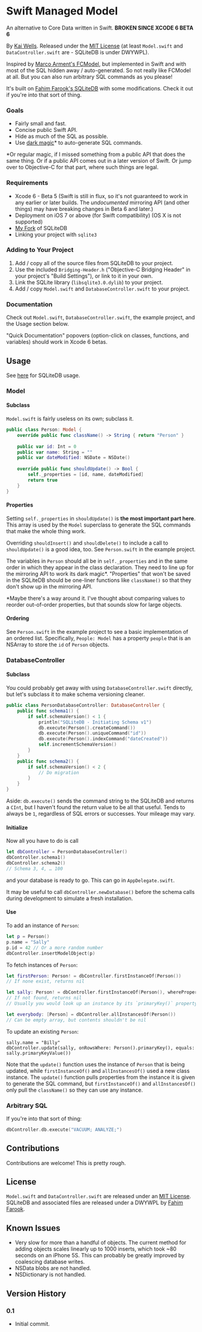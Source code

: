 Swift Managed Model
===================

An alternative to Core Data written in Swift. **BROKEN SINCE XCODE 6 BETA 6**

By [Kai Wells](http://kaiwells.me). Released under the [MIT License](https://github.com/quells/SwiftManagedModel/blob/master/LICENSE) (at least `Model.swift` and `DataController.swift` are - SQLiteDB is under DWYWPL).

Inspired by [Marco Arment's FCModel](https://github.com/marcoarment/FCModel), but implemented in Swift and with most of the SQL hidden away / auto-generated. So not really like FCModel at all. But you can also run arbitrary SQL commands as you please!

It's built on [Fahim Farook's SQLiteDB](https://github.com/FahimF/SQLiteDB) with some modifications. Check it out if you're into that sort of thing.

### Goals

- Fairly small and fast.
- Concise public Swift API.
- Hide as much of the SQL as possible.
- Use [dark magic](https://gist.github.com/peebsjs/9288f79322ed3119ece4)* to auto-generate SQL commands.

*Or regular magic, if I missed something from a public API that does the same thing. Or if a public API comes out in a later version of Swift. Or jump over to Objective-C for that part, where such things are legal.

### Requirements

- Xcode 6 - Beta 5 (Swift is still in flux, so it's not guaranteed to work in any earlier or later builds. The *undocumented* mirroring API (and other things) may have breaking changes in Beta 6 and later.)
- Deployment on iOS 7 or above (for Swift compatibility) (OS X is not supported)
- [My Fork](https://github.com/quells/SQLiteDB) of SQLiteDB
- Linking your project with `sqlite3`

### Adding to Your Project

1. Add / copy all of the source files from SQLiteDB to your project.
2. Use the included `Bridging-Header.h` ("Objective-C Bridging Header" in your project's "Build Settings"), or link to it in your own.
3. Link the SQLite library (`libsqlite3.0.dylib`) to your project.
4. Add / copy `Model.swift` and `DatabaseController.swift` to your project.

### Documentation

Check out `Model.swift`, `DatabaseController.swift`, the example project, and the Usage section below.

"Quick Documentation" popovers (option-click on classes, functions, and variables) should work in Xcode 6 betas.

## Usage

See [here](https://github.com/FahimF/SQLiteDB) for SQLiteDB usage.

### Model

#### Subclass

`Model.swift` is fairly useless on its own; subclass it.

```swift
public class Person: Model {
	override public func className() -> String { return "Person" }
	
	public var id: Int = 0
	public var name: String = ""
	public var dateModified: NSDate = NSDate()
	
	override public func shouldUpdate() -> Bool {
		self._properties = [id, name, dateModified]
		return true
	}
}
```

#### Properties

Setting `self._properties` in `shouldUpdate()` is **the most important part here**. This array is used by the `Model` superclass to generate the SQL commands that make the whole thing work.

Overriding `shouldInsert()` and `shouldDelete()` to include a call to `shouldUpdate()` is a good idea, too. See `Person.swift` in the example project.

The variables in `Person` should all be in `self._properties` and in the same order in which they appear in the class declaration. They need to line up for the mirroring API to work its dark magic*. "Properties" that won't be saved in the SQLiteDB should be one-liner functions like `className()` so that they don't show up in the mirroring API.

*Maybe there's a way around it. I've thought about comparing values to reorder out-of-order properties, but that sounds slow for large objects.

#### Ordering

See `Person.swift` in the example project to see a basic implementation of an ordered list. Specifically, `People: Model` has a property `people` that is an NSArray to store the `id` of `Person` objects.

### DatabaseController

#### Subclass

You could probably get away with using `DatabaseController.swift` directly, but let's subclass it to make schema versioning cleaner.

```swift
public class PersonDatabaseController: DatabaseController {
	public func schema1() {
		if self.schemaVersion() < 1 {
			println("SQLiteDB - Initiating Schema v1")
			db.execute(Person().createCommand())
			db.execute(Person().uniqueCommand("id"))
			db.execute(Person().indexCommand("dateCreated"))
			self.incrementSchemaVersion()
		}
	}
	public func schema2() {
		if self.schemaVersion() < 2 {
			// Do migration
		}
	}
}
```

Aside: `db.execute()` sends the command string to the SQLiteDB and returns a `CInt`, but I haven't found the return value to be all that useful. Tends to always be `1`, regardless of SQL errors or successes. Your mileage may vary.

#### Initialize

Now all you have to do is call

```swift
let dbController = PersonDatabaseController()
dbController.schema1()
dbController.schema2()
// Schema 3, 4, … 100
```

and your database is ready to go. This can go in `AppDelegate.swift`.

It may be useful to call `dbController.newDatabase()` before the schema calls during development to simulate a fresh installation.

#### Use

To add an instance of `Person`:

```swift
let p = Person()
p.name = "Sally"
p.id = 42 // Or a more random number
dbController.insertModelObject(p)
```

To fetch instances of `Person`:

```swift
let firstPerson: Person! = dbController.firstInstanceOf(Person())
// If none exist, returns nil

let sally: Person! = dbController.firstInstanceOf(Person(), whereProperty: "name", equals: "Sally")
// If not found, returns nil
// Usually you would look up an instance by its `primaryKey()` property, but you don't have to.

let everybody: [Person] = dbController.allInstancesOf(Person())
// Can be empty array, but contents shouldn't be nil
```

To update an existing `Person`:

```
sally.name = "Billy"
dbController.update(sally, onRowsWhere: Person().primaryKey(), equals: sally.primaryKeyValue())
```

Note that the `update()` function uses the instance of `Person` that is being updated, while `firstInstanceOf()` and `allInstancesOf()` used a new class instance. The `update()` function pulls properties from the instance it is given to generate the SQL command, but `firstInstanceOf()` and `allInstancesOf()` only pull the `className()` so they can use any instance.

### Arbitrary SQL

If you're into that sort of thing:

```swift
dbController.db.execute("VACUUM; ANALYZE;")
```

## Contributions

Contributions are welcome! This is pretty rough.

## License

`Model.swift` and `DataController.swift` are released under an [MIT License](https://github.com/quells/SwiftManagedModel/blob/master/LICENSE). SQLiteDB and associated files are released under a DWYWPL by [Fahim Farook](https://github.com/FahimF/SQLiteDB).

## Known Issues

- Very slow for more than a handful of objects. The current method for adding objects scales linearly up to 1000 inserts, which took ~80 seconds on an iPhone 5S. This can probably be greatly improved by coalescing database writes.
- NSData blobs are not handled.
- NSDictionary is not handled.

## Version History

### 0.1

- Initial commit.
